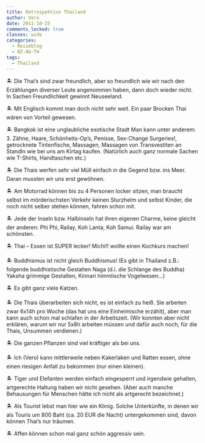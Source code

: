 ```yaml
---
title: Retrospektive Thailand
author: Vero
date: 2011-10-25
comments_locked: true
classes: wide
categories:
  - Reiseblog
  - NZ-AU-TH
tags:
  - Thailand
---
```


<p>🏝️ Die Thai’s sind zwar freundlich, aber so freundlich wie wir nach den Erzählungen diverser Leute angenommen haben, dann doch wieder nicht. In Sachen Freundlichkeit gewinnt Neuseeland.</p>
<p>🏝️ Mit Englisch kommt man doch nicht sehr weit. Ein paar Brocken Thai wären von Vorteil gewesen.</p>
<p>🏝️ Bangkok ist eine unglaubliche exotische Stadt Man kann unter anderem: 3. Zähne, Haare, Schönheits-Op’s, Penisse, Sex-Change Surgeries!, getrocknete Tintenfische, Massagen, Massagen von Transvestiten an Standln wie bei uns am Kirtag kaufen. (Natürlich auch ganz normale Sachen wie T-Shirts, Handtaschen etc.)</p>
<p>🏝️ Die Thais werfen sehr viel Müll einfach in die Gegend bzw. ins Meer. Daran mussten wir uns erst gewöhnen.</p>
<p>🏝️ Am Motorrad können bis zu 4 Personen locker sitzen, man braucht selbst im mörderischsten Verkehr keinen Sturzhelm und selbst Kinder, die noch nicht selber stehen können, fahren schon mit.</p>
<p>🏝️ Jede der Inseln bzw. Halbinseln hat ihren eigenen Charme, keine gleicht der anderen: Phi Phi, Railay, Koh Lanta, Koh Samui. Railay war am schönsten.</p>
<p>🏝️ Thai – Essen ist SUPER lecker! Michi!! wollte einen Kochkurs machen!</p>
<p>🏝️ Buddhismus ist nicht gleich Buddhismus! (Es gibt in Thailand z.B.: folgende buddhistische Gestalten Naga (d.i. die Schlange des Buddha) Yaksha grimmige Gestalten, Kinnari himmlische Vogelwesen…) </p>
<p>🏝️ Es gibt ganz viele Katzen.</p>
<p>🏝️ Die Thais überarbeiten sich nicht, es ist einfach zu heiß. Sie arbeiten zwar 6x14h pro Woche (das hat uns eine Einheimische erzählt), aber man kann auch schon mal schlafen in der Arbeitszeit. (Wir konnten aber nicht erklären, warum wir nur 5x8h arbeiten müssen und dafür auch noch, für die Thais, Unsummen verdienen.)</p>
<p>🏝️ Die ganzen Pflanzen sind viel kräftiger als bei uns.</p>
<p>🏝️ Ich (Vero) kann mittlerweile neben Kakerlaken und Ratten essen, ohne einen riesigen Anfall zu bekommen (nur einen kleinen).</p>
<p>🏝️ Tiger und Elefanten werden einfach eingesperrt und irgendwie gehalten, artgerechte Haltung haben wir nicht gesehen. (Aber auch manche Behausungen für Menschen hätte ich nicht als artgerecht bezeichnet.)</p>
<p>🏝️ Als Tourist lebst man hier wie ein König. Solche Unterkünfte, in denen wir als Touris um 800 Baht (ca. 20 EUR die Nacht) untergekommen sind, davon können Thai’s nur träumen.</p>
<p>🏝️ Affen können schon mal ganz schön aggressiv sein.</p>
